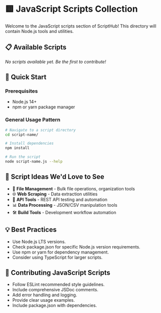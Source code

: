 # 🟨 JavaScript Scripts Collection

Welcome to the JavaScript scripts section of ScriptHub! This directory will contain Node.js tools and utilities.

## 📋 Available Scripts

*No scripts available yet. Be the first to contribute!*

## 🚀 Quick Start

### Prerequisites

- Node.js 14+
- npm or yarn package manager

### General Usage Pattern

```bash
# Navigate to a script directory
cd script-name/

# Install dependencies
npm install

# Run the script
node script-name.js --help
```

## 🎯 Script Ideas We'd Love to See

- 📁 **File Management** - Bulk file operations, organization tools
- 🌐 **Web Scraping** - Data extraction utilities
- 🔄 **API Tools** - REST API testing and automation
- 📊 **Data Processing** - JSON/CSV manipulation tools
- 🛠️ **Build Tools** - Development workflow automation

## 💡 Best Practices

- Use Node.js LTS versions.
- Check package.json for specific Node.js version requirements.
- Use npm or yarn for dependency management.
- Consider using TypeScript for larger scripts.

## 🤝 Contributing JavaScript Scripts

- Follow ESLint recommended style guidelines.
- Include comprehensive JSDoc comments.
- Add error handling and logging.
- Provide clear usage examples.
- Include package.json with dependencies.
